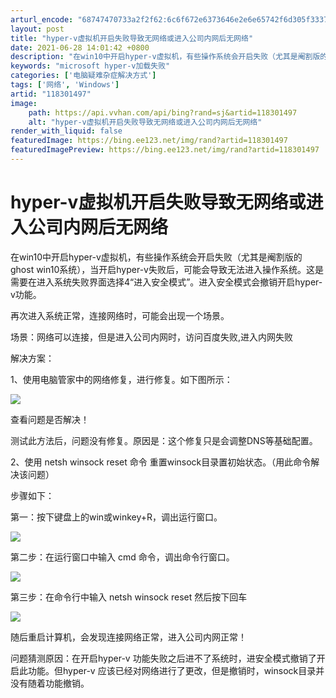 ```yaml
---
arturl_encode: "68747470733a2f2f62:6c6f672e6373646e2e6e65742f6d305f33373439323932332f:61727469636c652f64657461696c732f313138333031343937"
layout: post
title: "hyper-v虚拟机开启失败导致无网络或进入公司内网后无网络"
date: 2021-06-28 14:01:42 +0800
description: "在win10中开启hyper-v虚拟机，有些操作系统会开启失败（尤其是阉割版的ghost win10"
keywords: "microsoft hyper-v加载失败"
categories: ['电脑疑难杂症解决方式']
tags: ['网络', 'Windows']
artid: "118301497"
image:
    path: https://api.vvhan.com/api/bing?rand=sj&artid=118301497
    alt: "hyper-v虚拟机开启失败导致无网络或进入公司内网后无网络"
render_with_liquid: false
featuredImage: https://bing.ee123.net/img/rand?artid=118301497
featuredImagePreview: https://bing.ee123.net/img/rand?artid=118301497
---
```


# hyper-v虚拟机开启失败导致无网络或进入公司内网后无网络

在win10中开启hyper-v虚拟机，有些操作系统会开启失败（尤其是阉割版的ghost win10系统），当开启hyper-v失败后，可能会导致无法进入操作系统。这是需要在进入系统失败界面选择4“进入安全模式”。进入安全模式会撤销开启hyper-v功能。

再次进入系统正常，连接网络时，可能会出现一个场景。

场景：网络可以连接，但是进入公司内网时，访问百度失败,进入内网失败

解决方案：

1、使用电脑管家中的网络修复，进行修复。如下图所示：

![](https://i-blog.csdnimg.cn/blog_migrate/1335c3adace09b87481509302eff5737.png)

查看问题是否解决！

测试此方法后，问题没有修复。原因是：这个修复只是会调整DNS等基础配置。

2、使用 netsh winsock reset 命令 重置winsock目录置初始状态。（用此命令解决该问题）

步骤如下：

第一：按下键盘上的win或winkey+R，调出运行窗口。

![](https://i-blog.csdnimg.cn/blog_migrate/0f5bea0290848e27ebf6284d89f6ad44.png)

第二步：在运行窗口中输入 cmd 命令，调出命令行窗口。

![](https://i-blog.csdnimg.cn/blog_migrate/da79751d77fbf2dd6e0401e898341b6d.png)

第三步：在命令行中输入 netsh winsock reset 然后按下回车

![](https://i-blog.csdnimg.cn/blog_migrate/73b34a806f1dbf800b942ffc212853c9.png)

随后重启计算机，会发现连接网络正常，进入公司内网正常！

问题猜测原因：在开启hyper-v 功能失败之后进不了系统时，进安全模式撤销了开启此功能。但hyper-v 应该已经对网络进行了更改，但是撤销时，winsock目录并没有随着功能撤销。